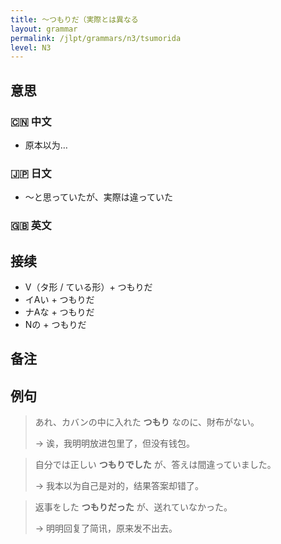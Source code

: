 ```yaml
---
title: 〜つもりだ（実際とは異なる
layout: grammar
permalink: /jlpt/grammars/n3/tsumorida
level: N3
---
```


## 意思

### 🇨🇳 中文

- 原本以为…

### 🇯🇵 日文

- ～と思っていたが、実際は違っていた

### 🇬🇧 英文


## 接续

- V（タ形 / ている形）+ つもりだ
- イAい + つもりだ
- ナAな + つもりだ
- Nの + つもりだ

## 备注


## 例句

> あれ、カバンの中に入れた **つもり** なのに、財布がない。
>
> → 诶，我明明放进包里了，但没有钱包。

> 自分では正しい **つもりでした** が、答えは間違っていました。
>
> → 我本以为自己是对的，结果答案却错了。

> 返事をした **つもりだった** が、送れていなかった。
>
> → 明明回复了简讯，原来发不出去。

